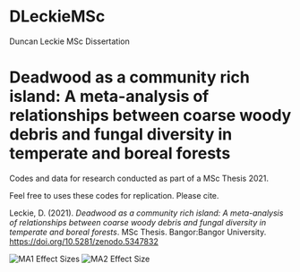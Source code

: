 # DLeckieMSc
Duncan Leckie MSc Dissertation
# Deadwood as a community rich island: A meta-analysis of relationships between coarse woody debris and fungal diversity in temperate and boreal forests
Codes and data for research conducted as part of a MSc Thesis 2021. 

Feel free to uses these codes for replication. Please cite.

Leckie, D. (2021). _Deadwood as a community rich island: A meta-analysis of relationships between coarse woody debris and fungal diversity in temperate and boreal forests_. MSc Thesis. Bangor:Bangor University. https://doi.org/10.5281/zenodo.5347832 

![MA1 Effect Sizes](https://user-images.githubusercontent.com/89599732/131542171-11b45b0b-7d1c-4da6-9aef-80599b70305c.jpeg)
![MA2 Effect Size](https://user-images.githubusercontent.com/89599732/131542192-d4e51a74-ad70-4143-85bf-773a78ead7b5.jpeg)

